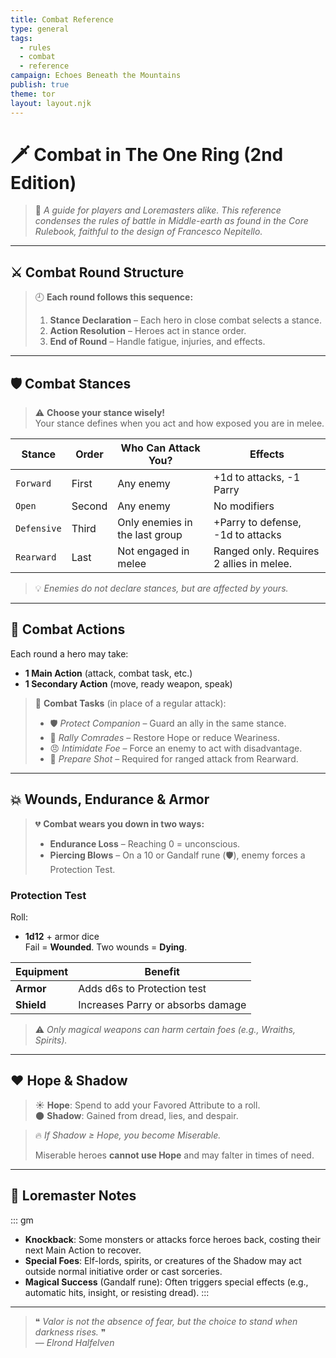 ```yaml
---
title: Combat Reference
type: general
tags:
  - rules
  - combat
  - reference
campaign: Echoes Beneath the Mountains
publish: true
theme: tor
layout: layout.njk
---
```


# 🗡 Combat in The One Ring (2nd Edition)

> 📜 *A guide for players and Loremasters alike. This reference condenses the rules of battle in Middle-earth as found in the Core Rulebook, faithful to the design of Francesco Nepitello.*

---

## ⚔️ Combat Round Structure

> 🕘 **Each round follows this sequence:**
>
> 1. **Stance Declaration** – Each hero in close combat selects a stance.
> 2. **Action Resolution** – Heroes act in stance order.
> 3. **End of Round** – Handle fatigue, injuries, and effects.

---

## 🛡 Combat Stances

> ⚠️ **Choose your stance wisely!**  
> Your stance defines when you act and how exposed you are in melee.

| Stance       | Order | Who Can Attack You?         | Effects                                  |
|--------------|-------|------------------------------|------------------------------------------|
| `Forward`     | First | Any enemy                    | +1d to attacks, -1 Parry                 |
| `Open`        | Second| Any enemy                    | No modifiers                             |
| `Defensive`   | Third | Only enemies in the last group | +Parry to defense, -1d to attacks     |
| `Rearward`    | Last  | Not engaged in melee         | Ranged only. Requires 2 allies in melee. |

> 💡 *Enemies do not declare stances, but are affected by yours.*

---

## 🎯 Combat Actions

Each round a hero may take:

- **1 Main Action** (attack, combat task, etc.)
- **1 Secondary Action** (move, ready weapon, speak)

> 📘 **Combat Tasks** (in place of a regular attack):
>
> - 🛡 *Protect Companion* – Guard an ally in the same stance.
> - 🎺 *Rally Comrades* – Restore Hope or reduce Weariness.
> - 😠 *Intimidate Foe* – Force an enemy to act with disadvantage.
> - 🏹 *Prepare Shot* – Required for ranged attack from Rearward.

---

## 💥 Wounds, Endurance & Armor

> 💔 **Combat wears you down in two ways:**
>
> - **Endurance Loss** – Reaching 0 = unconscious.
> - **Piercing Blows** – On a 10 or Gandalf rune (🛡), enemy forces a Protection Test.

### Protection Test
Roll:
- **1d12** + armor dice  
Fail = **Wounded**. Two wounds = **Dying**.

| Equipment | Benefit                            |
|-----------|------------------------------------|
| **Armor** | Adds d6s to Protection test        |
| **Shield**| Increases Parry or absorbs damage  |

> ⚠️ *Only magical weapons can harm certain foes (e.g., Wraiths, Spirits).*

---

## ❤️ Hope & Shadow

> ☀️ **Hope**: Spend to add your Favored Attribute to a roll.  
> 🌑 **Shadow**: Gained from dread, lies, and despair.

> 🔥 *If Shadow ≥ Hope, you become Miserable.*
>
> Miserable heroes **cannot use Hope** and may falter in times of need.

---

## 🧠 Loremaster Notes

::: gm
- **Knockback**: Some monsters or attacks force heroes back, costing their next Main Action to recover.
- **Special Foes**: Elf-lords, spirits, or creatures of the Shadow may act outside normal initiative order or cast sorceries.
- **Magical Success** (Gandalf rune): Often triggers special effects (e.g., automatic hits, insight, or resisting dread).
:::

---

> ❝ *Valor is not the absence of fear, but the choice to stand when darkness rises.* ❞  
> — *Elrond Halfelven*
